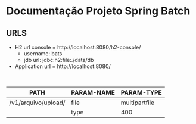 # Documentação Projeto Spring Batch

## URLS

- H2 url console = http://localhost:8080/h2-console/
    - username: bats
    - jdb url: jdbc:h2:file:./data/db
- Application url = http://localhost:8080/

<br/>

| PATH                | PARAM-NAME | PARAM-TYPE    |
|---------------------|------------|---------------|
| /v1/arquivo/upload/ | file       | multipartfile |
|                     | type       | 400           |